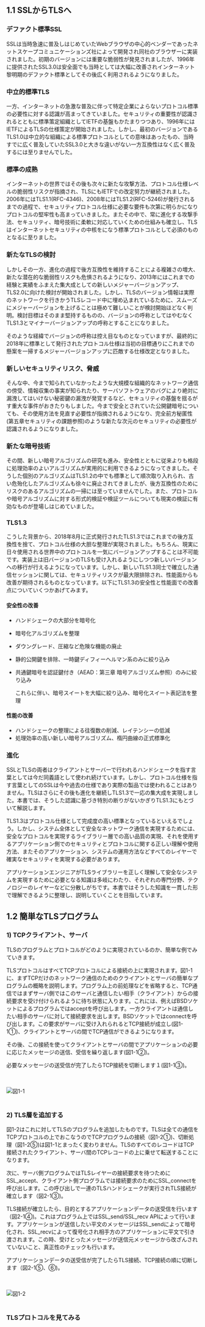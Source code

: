 ## 1.1 SSLからTLSへ

### デファクト標準SSL
SSLは当時急速に普及しはじめていたWebブラウザの中心的ベンダーであったネットスケープコミュニケーションズ社によって開発され同社のブラウザーに実装されました。初期のバージョンには重要な脆弱性が発見されましたが、1996年に提供されたSSL3.0は安全面でも当時としては大幅に改善されインターネット黎明期のデファクト標準としてその後広く利用されるようになりました。

### 中立的標準TLS
一方、インターネットの急激な普及に伴って特定企業によらないプロトコル標準の必要性に対する認識が高まってきていました。セキュリティの重要性が認識されるとともに標準策定組織としてIETFの基盤もかたまりつつあり、1996年にはIETFによるTLSの仕様策定が開始されました。しかし、最初のバージョンであるTLS1.0は中立的な組織による標準プロトコルとしての意味はあったもの、当時すでに広く普及していたSSL3.0と大きな違いがない一方互換性はなく広く普及するには至りませんでした。

### 標準の成熟
インターネットの世界ではその後も次々に新たな攻撃方法、プロトコル仕様レベルの脆弱性リスクが指摘され、TLSにもIETFでの改定努力が継続されました。2006年にはTLS1.1(RFC-4346)、2008年にはTLS1.2(RFC-5246)が発行されるまでの過程で、セキュリティプロトコル仕様に必要な要件も次第に明らかになりプロトコルの堅牢性も高まっていきました。またその中で、常に進化する攻撃手法、セキュリティ、暗号技術に柔軟に対応していくための仕組みも確立し、TLSはインターネットセキュリティの中核をになう標準プロトコルとして必須のものとなるに至りました。

### 新たなTLSの検討
しかしその一方、進化の過程で後方互換性を維持することによる複雑さの増大、新たな潜在的な脆弱性リスクも危惧されるようになり、2013年にはこれまでの経験と実績をふまえた集大成としての新しいメジャーバージョンアップ、TLS2.0に向けた検討が開始されました。しかし、TLSのバージョン情報は実際のネットワークを行きかうTLSレコード中に埋め込まれているために、スムーズにメジャーバージョンを上げることは極めて難しいことが検討開始ほどなく判明。検討目標はそのまま堅持するものの、バージョンの呼称としてはやむなくTLS1.3とマイナーバージョンアップの呼称とすることになりました。

そのような経緯でバージョンの呼称は控え目なものとなっていますが、最終的に2018年に標準として発行されたプロトコル仕様は当初の目標通りにこれまでの懸案を一掃するメジャーバージョンアップに匹敵する仕様改定となりました。

### 新しいセキュリティリスク、脅威
そんな中、今まで知られていなかったような大規模な組織的なネットワーク通信の傍受、情報収集の事実が知られたり、サーバソフトウェアのバグにより絶対に漏洩してはいけない秘密鍵の漏洩が発覚するなど、セキュリティの基盤を揺るがす重大な事件がおきたりもしました。今まで安全とされていた公開鍵暗号についても、その使用方法を見直す必要性が指摘されるようになり、完全前方秘匿性(第五章セキュリティの課題参照)のような新たな次元のセキュリティの必要性が認識されるようになりました。

### 新たな暗号技術
その間、新しい暗号アルゴリズムの研究も進み、安全性とともに従来よりも格段に処理効率のよいアルゴリズムが実用的に利用できるようになってきました。そうした個別のアルゴリズムはTLS1.2の中でも標準として順次取り入れられ、古い危殆化したアルゴリズムも徐々に廃止されてきましたが、後方互換性のためにリスクのあるアルゴリズムの一掃には至っていませんでした。また、プロトコルや暗号アルゴリズムに対する形式的検証や検証ツールについても現実の検証に有効なものが登場しはじめていました。

### TLS1.3
こうした背景から、2018年8月に正式発行されたTLS1.3ではこれまでの後方互換性を捨て、プロトコル仕様の大胆な整理が実現されました。もちろん、現実に日々使用される世界中のプロトコルを一気にバージョンアップすることは不可能です。実装上は旧バージョンのTLSも受け入れるようにしつつ新しいバージョンへの移行が行えるようになっています。しかし、新しいTLS1.3同士で確立した通信セッションに関しては、セキュリティリスクが最大限排除され、性能面からも改善が期待されるものとなっています。以下にTLS1.3の安全性と性能面での改善点についていくつかあげてみます。

####  安全性の改善
- ハンドシェークの大部分を暗号化
- 暗号化アルゴリズムを整理
- ダウングレード、圧縮など危険な機能の廃止
- 静的公開鍵を排除、一時鍵ディフィーヘルマン系のみに絞り込み
- 共通鍵暗号を認証鍵付き（AEAD：第三章 暗号アルゴリズム参照）のみに絞り込み

    これらに伴い、暗号スイートを大幅に絞り込み、暗号化スイート表記法を整理


#### 性能の改善
-	ハンドシェークの整理による往復数の削減、レイテンシーの低減
-	処理効率の高い新しい暗号アルゴリズム、楕円曲線の正式標準化


### 進化
SSLとTLSの両者はクライアントとサーバーで行われるハンドシェークを指す言葉としては今だ同義語として使われ続けています。しかし、プロトコル仕様を指す言葉としてのSSLは今や過去の仕様であり実際の製品では使われることはありません。TLSはさらにその後も進化を継続しTLS1.3で一応の集大成を実現しました。本書では、そうした認識に基づき特別の断りがないかぎりTLS1.3にもとづいて解説します。

TLS1.3はプロトコル仕様として完成度の高い標準となっているといえるでしょう。しかし、システム全体として安全なネットワーク通信を実現するためには、安全なプロトコルを実現するライブラリー層での高い品質の実現、それを使用するアプリケーション側でのセキュリティとプロトコルに関する正しい理解や使用方法、またそのアプリケーション、システムの運用方法などすべてのレイヤーで確実なセキュリティを実現する必要があります。

アプリケーションエンジニアがTLSライブラリーを正しく理解して安全なシステムを実現するために必要となる知識は多岐にわたり、それぞれの専門分野、テクノロジーのレイヤーなどに分散しがちです。本書ではそうした知識を一貫した形で理解できるように整理し、説明していくことを目指しています。

## 1.2 簡単なTLSプログラム
### 1) TCPクライアント、サーバ
TLSのプログラムとプロトコルがどのように実現されているのか、簡単な例でみていきます。

TLSプロトコルはすべてTCPプロトコルによる接続の上に実現されます。図1-1に、まずTCPだけのネットワーク通信のためのクライアントとサーバの簡単なプログラムの概略を説明します。プログラム上の前処理などを省略すると、TCP通信ではまずサーバ側ではこのサーバと通信したい相手（クライアント）からの接続要求を受け付けられるように待ち状態に入ります。これには、例えばBSDソケットによるプログラムではacceptを呼び出します。一方クライアントは通信したい相手のサーバに対して接続要求を出します。BSDソケットではconnectを呼び出します。この要求がサーバに受け入れられるとTCP接続が成立し(図1-1①)、クライアントとサーバの間でTCP通信ができるようになります。

その後、この接続を使ってクライアントとサーバの間でアプリケーションの必要に応じたメッセージの送信、受信を繰り返します(図1-1②)。

必要なメッセージの送受信が完了したらTCP接続を切断します１(図1-1③)。

<br><br>
![図1-1](./fig1-1.jpg)
<br><br>

### 2) TLS層を追加する

図1-2はこれに対してTLSのプログラムを追加したものです。TLSは全ての通信をTCPプロトコルの上でおこなうのでTCPプログラムの接続（図1-2①)、切断処理（図1-2⑤)は図1-1とまったく変わりません。TLSのすべてのレコードはTCP接続されたクライアント、サーバ間のTCPレコードの上に乗せて転送することになります。

次に、サーバ側プログラムではTLSレイヤーの接続要求を待つためにSSL_accept、クライアント側プログラムでは接続要求のためにSSL_connectを呼び出します。この呼び出しで一連のTLSハンドシェークが実行されTLS接続が確立します（図2-1③)。

TLS接続が確立したら、目的とするアプリケーションデータの送受信を行います（図2-1④)。これはプログラム上ではSSL_send/SSL_recv APIによって行います。アプリケーションが送信したい平文のメッセージはSSL_sendによって暗号化され、SSL_recvによって復号化され相手方のアプリケーションに平文で引き渡されます。この時、受けとったメッセージが送信元メッセージから改ざんされていないこと、真正性のチェックも行います。

アプリケーションデータの送受信が完了したらTLS接続、TCP接続の順に切断します（図2-1⑤、⑥)。

<br><br>
![図1-2](./fig1-2.jpg)
<br><br>

### TLSプロトコルを見てみる
